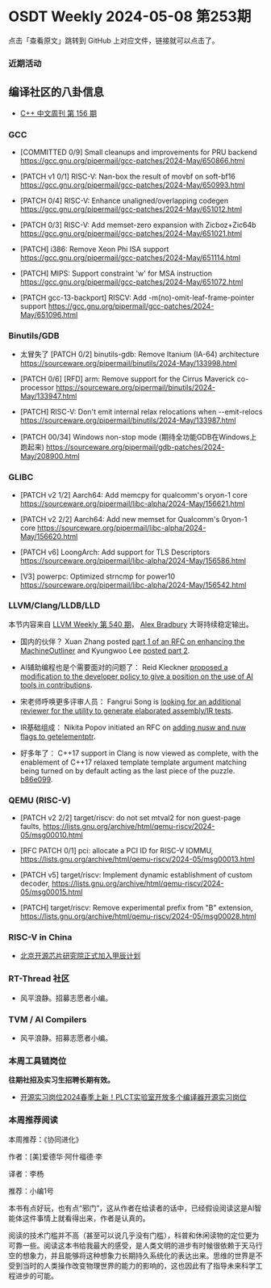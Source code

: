 # OSDT Weekly 2024-05-08 第253期

点击「查看原文」跳转到 GitHub 上对应文件，链接就可以点击了。

### 近期活动

## 编译社区的八卦信息

- [C++ 中文周刊 第 156 期](https://mp.weixin.qq.com/s/j3qLhlBWcZNa2Py5Lw2Wug)

### GCC

- [COMMITTED 0/9] Small cleanups and improvements for PRU backend
  https://gcc.gnu.org/pipermail/gcc-patches/2024-May/650866.html

- [PATCH v1 0/1] RISC-V: Nan-box the result of movbf on soft-bf16
   https://gcc.gnu.org/pipermail/gcc-patches/2024-May/650993.html

- [PATCH 0/4] RISC-V: Enhance unaligned/overlapping codegen
   https://gcc.gnu.org/pipermail/gcc-patches/2024-May/651012.html

- [PATCH 0/3] RISC-V: Add memset-zero expansion with Zicboz+Zic64b
   https://gcc.gnu.org/pipermail/gcc-patches/2024-May/651021.html

- [PATCH] i386: Remove Xeon Phi ISA support
   https://gcc.gnu.org/pipermail/gcc-patches/2024-May/651114.html

- [PATCH] MIPS: Support constraint 'w' for MSA instruction
   https://gcc.gnu.org/pipermail/gcc-patches/2024-May/651072.html

- [PATCH gcc-13-backport] RISCV: Add -m(no)-omit-leaf-frame-pointer support
   https://gcc.gnu.org/pipermail/gcc-patches/2024-May/651096.html

### Binutils/GDB

- 太冒失了 [PATCH 0/2] binutils-gdb: Remove Itanium (IA-64) architecture
  https://sourceware.org/pipermail/binutils/2024-May/133998.html

- [PATCH 0/6] [RFD] arm: Remove support for the Cirrus Maverick co-processor
  https://sourceware.org/pipermail/binutils/2024-May/133947.html

- [PATCH] RISC-V: Don't emit internal relax relocations when --emit-relocs
  https://sourceware.org/pipermail/binutils/2024-May/133987.html

- [PATCH 00/34] Windows non-stop mode (期待全功能GDB在Windows上跑起来)
  https://sourceware.org/pipermail/gdb-patches/2024-May/208900.html

### GLIBC


- [PATCH v2 1/2] Aarch64: Add memcpy for qualcomm's oryon-1 core
   https://sourceware.org/pipermail/libc-alpha/2024-May/156621.html

- [PATCH v2 2/2] Aarch64: Add new memset for Qualcomm's 0ryon-1 core
   https://sourceware.org/pipermail/libc-alpha/2024-May/156620.html

- [PATCH v6] LoongArch: Add support for TLS Descriptors
   https://sourceware.org/pipermail/libc-alpha/2024-May/156586.html

- [V3] powerpc: Optimized strncmp for power10
  https://sourceware.org/pipermail/libc-alpha/2024-May/156542.html

### LLVM/Clang/LLDB/LLD

本节内容来自 [LLVM Weekly 第 540 期](http://llvmweekly.org/issue/540)， [Alex Bradbury](https://www.linkedin.com/in/alex-bradbury/) 大哥持续稳定输出。

* 国内的伙伴？ Xuan Zhang posted [part 1 of an RFC on enhancing the MachineOutliner](https://discourse.llvm.org/t/rfc-enhanced-machine-outliner-part-1-fulllto-part-2-thinlto-nolto-to-come/78732) and Kyungwoo Lee [posted part 2](https://discourse.llvm.org/t/rfc-enhanced-machine-outliner-part-2-thinlto-nolto/78753).

* AI辅助编程也是个需要面对的问题了： Reid Kleckner [proposed a modification to the developer policy to give a position on the use of AI tools in contributions](https://discourse.llvm.org/t/rfc-define-policy-on-ai-tool-usage-in-contributions/78758).

* 宋老师呼唤更多评审人员： Fangrui Song is [looking for an additional reviewer for the utility to generate elaborated assembly/IR tests](https://discourse.llvm.org/t/utility-to-generate-elaborated-assembly-ir-tests/78408).

* IR基础组成： Nikita Popov initiated an RFC on [adding nusw and nuw flags to getelementptr](https://discourse.llvm.org/t/rfc-add-nusw-and-nuw-flags-for-getelementptr/78672).

* 好多年了： C++17 support in Clang is now viewed as complete, with the enablement of C++17 relaxed template template argument matching being turned on by default acting as the last piece of the puzzle.
  [b86e099](https://github.com/llvm/llvm-project/commit/b86e0992bfa6).

### QEMU (RISC-V)

- [PATCH v2 2/2] target/riscv: do not set mtval2 for non guest-page faults,
  https://lists.gnu.org/archive/html/qemu-riscv/2024-05/msg00010.html

- [RFC PATCH 0/1] pci: allocate a PCI ID for RISC-V IOMMU,
  https://lists.gnu.org/archive/html/qemu-riscv/2024-05/msg00013.html

- [PATCH v5] target/riscv: Implement dynamic establishment of custom decoder,
  https://lists.gnu.org/archive/html/qemu-riscv/2024-05/msg00015.html

- [PATCH] target/riscv: Remove experimental prefix from "B" extension,
  https://lists.gnu.org/archive/html/qemu-riscv/2024-05/msg00028.html

### RISC-V in China

- [北京开源芯片研究院正式加入甲辰计划](https://mp.weixin.qq.com/s/1GBlZJEj-OM5IA2jtWzGNw)

### RT-Thread 社区

- 风平浪静。招募志愿者小编。

### TVM / AI Compilers

- 风平浪静。招募志愿者小编。

### 本周工具链岗位

**往期社招及实习生招聘长期有效。**

- [开源实习岗位2024春季上新！PLCT实验室开放多个编译器开源实习岗位](https://mp.weixin.qq.com/s/D-l7hE2S-21NCAZsVqPzMA)

### 本周推荐阅读

本周推荐：《协同进化》

作者：[美]爱德华·阿什福德·李

译者：李杨

推荐：小编1号

本书有点好玩，也有点“邪门”，这从作者在给读者的话中，已经假设阅读这是AI智能体这件事情上就看得出来，作者是认真的。

阅读的技术门槛并不高（甚至可以说几乎没有门槛），科普和休闲读物的定位更为可靠一些。阅读这本书给我最大的感受，是人类文明的进步有时候很依赖于天马行空的想象力，并且能够将这种想象力长期持久系统化的表达出来。思维的世界是不受到当时的人类操作改变物理世界的能力的影响的，这也因此有了指导未来科学工程进步的可能。
